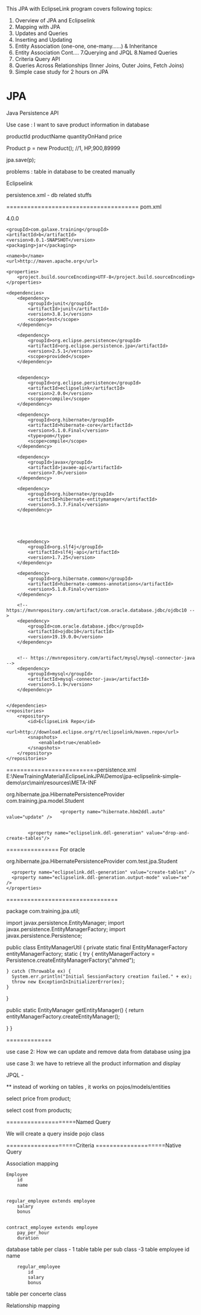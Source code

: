 This JPA with EclipseLink program covers following topics:
1. Overview of JPA and Eclipselink
2. Mapping with JPA 
3. Updates and Queries 
4. Inserting and Updating
5. Entity Association (one-one, one-many……) & Inheritance
6. Entity Association Cont….
7.Querying and JPQL
8.Named Queries
9. Criteria Query API
10. Queries Across Relationships (Inner Joins, Outer Joins, Fetch Joins) 
11. Simple case study for 2 hours on JPA


JPA
==============
Java Persistence API


Use case : I want to save product information in database

productId
productName
quantityOnHand
price

Product p = new Product();	//1, HP,900,89999

jpa.save(p);


problems :
table in database to be created manually


Eclipselink



persistence.xml	- db related stuffs
























======================================
pom.xml

<project xmlns="http://maven.apache.org/POM/4.0.0" xmlns:xsi="http://www.w3.org/2001/XMLSchema-instance" xsi:schemaLocation="http://maven.apache.org/POM/4.0.0 http://maven.apache.org/xsd/maven-4.0.0.xsd">
	<modelVersion>4.0.0</modelVersion>

	<groupId>com.galaxe.training</groupId>
	<artifactId>b</artifactId>
	<version>0.0.1-SNAPSHOT</version>
	<packaging>jar</packaging>

	<name>b</name>
	<url>http://maven.apache.org</url>

	<properties>
		<project.build.sourceEncoding>UTF-8</project.build.sourceEncoding>
	</properties>

	<dependencies>
		<dependency>
			<groupId>junit</groupId>
			<artifactId>junit</artifactId>
			<version>3.8.1</version>
			<scope>test</scope>
		</dependency>

		<dependency>
			<groupId>org.eclipse.persistence</groupId>
			<artifactId>org.eclipse.persistence.jpa</artifactId>
			<version>2.5.1</version>
			<scope>provided</scope>
		</dependency>


		<dependency>
			<groupId>org.eclipse.persistence</groupId>
			<artifactId>eclipselink</artifactId>
			<version>2.0.0</version>
			<scope>>compile</scope>
		</dependency>

		<dependency>
			<groupId>org.hibernate</groupId>
			<artifactId>hibernate-core</artifactId>
			<version>5.1.0.Final</version>
			<type>pom</type>
			<scope>compile</scope>
		</dependency>

		<dependency>
			<groupId>javax</groupId>
			<artifactId>javaee-api</artifactId>
			<version>7.0</version>
		</dependency>

		<dependency>
			<groupId>org.hibernate</groupId>
			<artifactId>hibernate-entitymanager</artifactId>
			<version>5.3.7.Final</version>
		</dependency>


		


		<dependency>
			<groupId>org.slf4j</groupId>
			<artifactId>slf4j-api</artifactId>
			<version>1.7.25</version>
		</dependency>

		<dependency>
			<groupId>org.hibernate.common</groupId>
			<artifactId>hibernate-commons-annotations</artifactId>
			<version>5.1.0.Final</version>
		</dependency>

		<!-- https://mvnrepository.com/artifact/com.oracle.database.jdbc/ojdbc10 -->
		<dependency>
			<groupId>com.oracle.database.jdbc</groupId>
			<artifactId>ojdbc10</artifactId>
			<version>19.19.0.0</version>
		</dependency>


		<!-- https://mvnrepository.com/artifact/mysql/mysql-connector-java -->
		<dependency>
			<groupId>mysql</groupId>
			<artifactId>mysql-connector-java</artifactId>
			<version>5.1.9</version>
		</dependency>


	</dependencies>
	<repositories>
		<repository>
			<id>EclipseLink Repo</id>
			<url>http://download.eclipse.org/rt/eclipselink/maven.repo</url>
			<snapshots>
				<enabled>true</enabled>
			</snapshots>
		</repository>
	</repositories>

</project>


==========================persistence.xml
E:\NewTrainingMaterial\EclipseLinkJPA\Demos\jpa-eclipselink-simple-demo\src\main\resources\META-INF

<persistence xmlns:xsi="http://www.w3.org/2001/XMLSchema-instance"
  xsi:schemaLocation="http://java.sun.com/xml/ns/persistence http://java.sun.com/xml/ns/persistence/persistence_2_0.xsd"
  version="2.0" xmlns="http://java.sun.com/xml/ns/persistence">
  <persistence-unit name="ahmed" transaction-type="RESOURCE_LOCAL">
    <provider>org.hibernate.jpa.HibernatePersistenceProvider</provider>
    <class>com.training.jpa.model.Student</class>
    <properties>
       <property name="javax.persistence.jdbc.driver" value="com.mysql.jdbc.Driver" />
            <property name="javax.persistence.jdbc.url" value="jdbc:mysql://localhost:3306/galaxe" />
            <property name="javax.persistence.jdbc.user" value="root" />
            <property name="javax.persistence.jdbc.password" value="root" />
            
            
                        <property name="hibernate.hbm2ddl.auto" value="update" />
            
            
            <property name="eclipselink.ddl-generation" value="drop-and-create-tables"/>
      
<property name="eclipselink.ddl-generation" value="create-or-extend-tables" />
      <property name="eclipselink.ddl-generation.output-mode" value="galaxe" />
    </properties>

  </persistence-unit>
</persistence>

===============
For oracle

<persistence xmlns:xsi="http://www.w3.org/2001/XMLSchema-instance"
  xsi:schemaLocation="http://java.sun.com/xml/ns/persistence http://java.sun.com/xml/ns/persistence/persistence_2_0.xsd"
  version="2.0" xmlns="http://java.sun.com/xml/ns/persistence">
  <persistence-unit name="ahmed" transaction-type="RESOURCE_LOCAL">
    <provider>org.hibernate.jpa.HibernatePersistenceProvider</provider>
    <class>com.test.jpa.Student</class>
    <properties>
      <property name="javax.persistence.jdbc.driver" value="oracle.jdbc.driver.OracleDriver" />
      <property name="javax.persistence.jdbc.url"    value="jdbc:oracle:thin:@localhost:1521:xe" />
      <property name="javax.persistence.jdbc.user" value="system" />
      <property name="javax.persistence.jdbc.password" value="oracle" />
                  <property name="hibernate.dialect" value="org.hibernate.dialect.OracleDialect" />
      
      <property name="eclipselink.ddl-generation" value="create-tables" />
      <property name="eclipselink.ddl-generation.output-mode" value="xe" />
    </properties>

  </persistence-unit>
</persistence>

================================

package com.training.jpa.util;

import javax.persistence.EntityManager;
import javax.persistence.EntityManagerFactory;
import javax.persistence.Persistence;


public class EntityManagerUtil {
  private static final EntityManagerFactory entityManagerFactory;
  static {
    try {
      entityManagerFactory = Persistence.createEntityManagerFactory("ahmed");
      

    } catch (Throwable ex) {
      System.err.println("Initial SessionFactory creation failed." + ex);
      throw new ExceptionInInitializerError(ex);
    }
  }

  public static EntityManager getEntityManager() {
    return entityManagerFactory.createEntityManager();

  }
}


=============

use case 2: How we can update and remove data from database using jpa


use case 3: we have to retrieve all the product information and display

JPQL - 

** instead of working on tables , it works on pojos/models/entities


select price from product;


select cost from products;


====================Named Query

We will create a query inside pojo class

====================Criteria 
====================Native Query


Association mapping

	Employee
		id
		name


	regular_employee extends employee
		salary
		bonus


	contract_employee extends employee
		pay_per_hour
		duration



database
table per class		- 1 table
table per sub class		-3 table
		employee
			id
			name

		regular_employee
			id
			salary
			bonus
	




table per concerte class



Relationship mapping






































